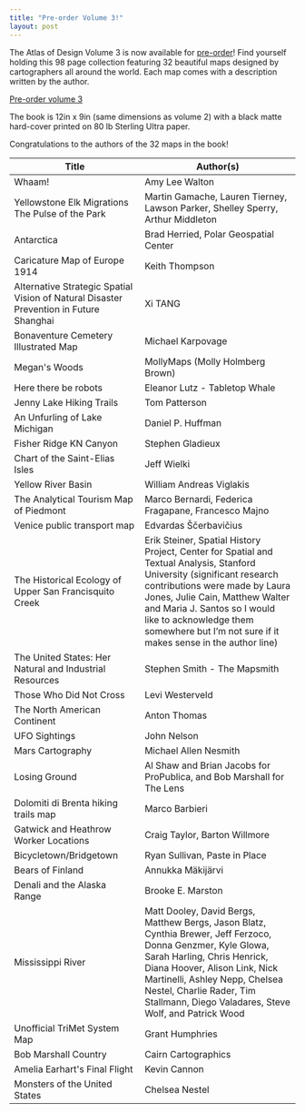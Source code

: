 ```yaml
---
title: "Pre-order Volume 3!"
layout: post
---
```


The Atlas of Design Volume 3 is now available for [pre-order](http://atlasofdesign.bigcartel.com/product/atlas-of-design-volume-3)! Find yourself holding this 98 page collection featuring 32 beautiful maps designed by cartographers all around the world. Each map comes with a description written by the author.

<a href="http://atlasofdesign.bigcartel.com/product/atlas-of-design-volume-3" target="_blank" class="button button-blue">Pre-order volume 3</a>

The book is 12in x 9in (same dimensions as volume 2) with a black matte hard-cover printed on 80 lb Sterling Ultra paper.

Congratulations to the authors of the 32 maps in the book!

Title | Author(s)
---|---
Whaam! | Amy Lee Walton
Yellowstone Elk Migrations The Pulse of the Park | Martin Gamache, Lauren Tierney, Lawson Parker, Shelley Sperry, Arthur Middleton
Antarctica | Brad Herried, Polar Geospatial Center
Caricature Map of Europe 1914 | Keith Thompson
Alternative Strategic Spatial Vision of Natural Disaster Prevention in Future Shanghai | Xi TANG
Bonaventure Cemetery Illustrated Map | Michael Karpovage
Megan's Woods | MollyMaps (Molly Holmberg Brown)
Here there be robots | Eleanor Lutz - Tabletop Whale
Jenny Lake Hiking Trails | Tom Patterson
An Unfurling of Lake Michigan | Daniel P. Huffman
Fisher Ridge KN Canyon | Stephen Gladieux
Chart of the Saint-Elias Isles | Jeff Wielki
Yellow River Basin | William Andreas Viglakis
The Analytical Tourism Map of Piedmont | Marco Bernardi, Federica Fragapane, Francesco Majno
Venice public transport map | Edvardas Ščerbavičius
The Historical Ecology of Upper San Francisquito Creek | Erik Steiner, Spatial History Project, Center for Spatial and Textual Analysis, Stanford University (significant research contributions were made by Laura Jones, Julie Cain, Matthew Walter and Maria J. Santos so I would like to acknowledge them somewhere but I’m not sure if it makes sense in the author line)
The United States: Her Natural and Industrial Resources | Stephen Smith - The Mapsmith
Those Who Did Not Cross | Levi Westerveld
The North American Continent | Anton Thomas
UFO Sightings | John Nelson
Mars Cartography | Michael Allen Nesmith
Losing Ground | Al Shaw and Brian Jacobs for ProPublica, and Bob Marshall for The Lens
Dolomiti di Brenta hiking trails map | Marco Barbieri
Gatwick and Heathrow Worker Locations | Craig Taylor, Barton Willmore
Bicycletown/Bridgetown | Ryan Sullivan, Paste in Place
Bears of Finland | Annukka Mäkijärvi
Denali and the Alaska Range | Brooke E. Marston
Mississippi River | Matt Dooley, David Bergs, Matthew Bergs, Jason Blatz, Cynthia Brewer, Jeff Ferzoco, Donna Genzmer, Kyle Glowa, Sarah Harling, Chris Henrick, Diana Hoover, Alison Link, Nick Martinelli, Ashley Nepp, Chelsea Nestel, Charlie Rader, Tim Stallmann, Diego Valadares, Steve Wolf, and Patrick Wood
Unofficial TriMet System Map | Grant Humphries
Bob Marshall Country | Cairn Cartographics
Amelia Earhart's Final Flight | Kevin Cannon
Monsters of the United States | Chelsea Nestel